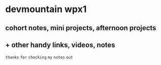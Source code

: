devmountain wpx1 
=================
## cohort notes, mini projects, afternoon projects 
## + other handy links, videos, notes

`thanks` `for` `checking` `my` `notes` `out`
